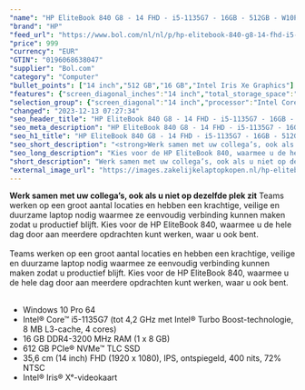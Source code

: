 ```yaml
---
"name": "HP EliteBook 840 G8 - 14 FHD - i5-1135G7 - 16GB - 512GB - W10P - keyboard verlichting"
"brand": "HP"
"feed_url": "https://www.bol.com/nl/nl/p/hp-elitebook-840-g8-14-fhd-i5-1135g7-16gb-512gb-w10p-keyboard-verlichting/9300000040170502"
"price": 999
"currency": "EUR"
"GTIN": "0196068638047"
"supplier": "Bol.com"
"category": "Computer"
"bullet_points": ["14 inch","512 GB","16 GB","Intel Iris Xe Graphics"]
"features": {"screen_diagonal_inches":"14 inch","total_storage_space":"512 GB","memory_size":"16 GB","graphics_card":"Intel Iris Xe Graphics"}
"selection_group": {"screen_diagonal":"14 inch","processor":"Intel Core i5","changed_price_past_3_days":false,"product_family":"Elitebook"}
"changed": "2023-12-13 07:27:34"
"seo_header_title": "HP EliteBook 840 G8 - 14 FHD - i5-1135G7 - 16GB - 512GB - W10P - keyboard verlichting"
"seo_meta_description": "HP EliteBook 840 G8 - 14 FHD - i5-1135G7 - 16GB - 512GB - W10P - keyboard verlichting"
"seo_h1_title": "HP EliteBook 840 G8 - 14 FHD - i5-1135G7 - 16GB - 512GB - W10P - keyboard verlichting"
"seo_short_description": "<strong>Werk samen met uw collega’s, ook als u niet op dezelfde plek zit</strong> Teams werken op een groot aantal locaties en hebben een krachtige, veilige en duurzame laptop nodig waarmee ze eenvoudig verbinding kunnen maken zodat u productief blijft."
"seo_long_description": "Kies voor de HP EliteBook 840, waarmee u de hele dag door aan meerdere opdrachten kunt werken, waar u ook bent. <br /><br />Teams werken op een groot aantal locaties en hebben een krachtige, veilige en duurzame laptop nodig waarmee ze eenvoudig verbinding kunnen maken zodat u productief blijft. Kies voor de HP EliteBook 840, waarmee u de hele dag door aan meerdere opdrachten kunt werken, waar u ook bent. <br /><br />\n<ul>\n<li>Windows 10 Pro 64</li>\n<li>Intel® Core™ i5-1135G7 (tot 4,2 GHz met Intel® Turbo Boost-technologie, 8 MB L3-cache, 4 cores)</li>\n<li>16 GB DDR4-3200 MHz RAM (1 x 8 GB)</li>\n<li>612 GB PCIe® NVMe™ TLC SSD</li>\n<li>35,6 cm (14 inch) FHD (1920 x 1080), IPS, ontspiegeld, 400 nits, 72% NTSC</li>\n<li>Intel® Iris® Xᵉ-videokaart</li>\n</ul>"
"short_description": "Werk samen met uw collega’s, ook als u niet op dezelfde plek zit Teams werken op een groot aantal locaties en hebben een krachtige, veilige en duurzame laptop nodig waarmee ze eenvoudig verbinding kunnen maken zodat u productief blijft. Kies voor de HP EliteBook 840, waarmee u de hele dag door aan meerdere opdrachten kunt werken, waar u ook bent. Teams werken op een groot aantal locaties en hebben een krachtige, veilige en duurzame laptop nodig waarmee ze eenvoudig verbinding kunnen maken zodat u productief blijft. Kies voor de HP EliteBook 840, waarmee u de hele dag door aan meerdere opdrachten kunt werken, waar u ook bent. Windows 10 Pro 64 Intel® Core™ i5-1135G7 (tot 4,2 GHz met Intel® Turbo Boost-technologie, 8 MB L3-cache, 4 cores) 16 GB DDR4-3200 MHz RAM (1 x 8 GB) 612 GB PCIe® NVMe™ TLC SSD 35,6 cm (14 inch) FHD (1920 x 1080), IPS, ontspiegeld, 400 nits, 72% NTSC Intel® Iris® Xᵉ-videokaart"
"external_image_url": "https://images.zakelijkelaptopkopen.nl/hp-elitebook-840-g8-14-fhd-i5-1135g7-16gb-512gb-w10p-keyboard-verlichting.webp"
---
```


<strong>Werk samen met uw collega’s, ook als u niet op dezelfde plek zit</strong> Teams werken op een groot aantal locaties en hebben een krachtige, veilige en duurzame laptop nodig waarmee ze eenvoudig verbinding kunnen maken zodat u productief blijft. Kies voor de HP EliteBook 840, waarmee u de hele dag door aan meerdere opdrachten kunt werken, waar u ook bent.<br /><br />Teams werken op een groot aantal locaties en hebben een krachtige, veilige en duurzame laptop nodig waarmee ze eenvoudig verbinding kunnen maken zodat u productief blijft. Kies voor de HP EliteBook 840, waarmee u de hele dag door aan meerdere opdrachten kunt werken, waar u ook bent.<br /><br />
<ul>
<li>Windows 10 Pro 64</li>
<li>Intel® Core™ i5-1135G7 (tot 4,2 GHz met Intel® Turbo Boost-technologie, 8 MB L3-cache, 4 cores)</li>
<li>16 GB DDR4-3200 MHz RAM (1 x 8 GB)</li>
<li>612 GB PCIe® NVMe™ TLC SSD</li>
<li>35,6 cm (14 inch) FHD (1920 x 1080), IPS, ontspiegeld, 400 nits, 72% NTSC</li>
<li>Intel® Iris® Xᵉ-videokaart</li>
</ul>
